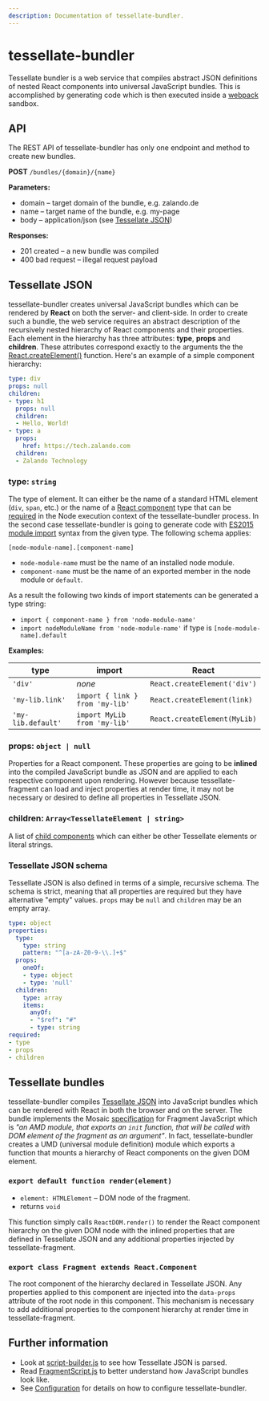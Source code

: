 ```yaml
---
description: Documentation of tessellate-bundler.
---
```


# tessellate-bundler

Tessellate bundler is a web service that compiles abstract JSON definitions of nested React components into universal JavaScript bundles. This is accomplished by generating code which is then executed inside a [webpack](https://webpack.js.org) sandbox.

## API

The REST API of tessellate-bundler has only one endpoint and method to create new bundles.

**POST** `/bundles/{domain}/{name}`

**Parameters:**

* domain – target domain of the bundle, e.g. zalando.de
* name – target name of the bundle, e.g. my-page
* body – application/json (see [Tessellate JSON](#tessellate-json))

**Responses:**

* 201 created – a new bundle was compiled
* 400 bad request – illegal request payload

## Tessellate JSON

tessellate-bundler creates universal JavaScript bundles which can be rendered by **React** on both the server- and client-side. In order to create such a bundle, the web service requires an abstract description of the recursively nested hierarchy of React components and their properties. Each element in the hierarchy has three attributes: **type**, **props** and **children**. These attributes correspond exactly to the arguments the the [React.createElement()](https://facebook.github.io/react/docs/react-api.html#createelement) function. Here's an example of a simple component hierarchy:

```yaml
type: div
props: null
children:
- type: h1
  props: null
  children:
  - Hello, World!
- type: a
  props:
    href: https://tech.zalando.com
  children:
  - Zalando Technology
```

### type: `string`

The type of element. It can either be the name of a standard HTML element (`div`, `span`, etc.) or the name of a [React component](https://facebook.github.io/react/docs/components-and-props.html) type that can be [required](https://nodejs.org/api/globals.html#globals_require) in the Node execution context of the tessellate-bundler process. In the second case tessellate-bundler is going to generate code with [ES2015 module import](https://developer.mozilla.org/en-US/docs/Web/JavaScript/Reference/Statements/import) syntax from the given type. The following schema applies:

`[node-module-name].[component-name]`

* `node-module-name` must be the name of an installed node module.
* `component-name` must be the name of an exported member in the node module or `default`.

As a result the following two kinds of import statements can be generated a type string:

* `import { component-name } from 'node-module-name'`
* `import nodeModuleName from 'node-module-name'` if type is `[node-module-name].default`

**Examples:**

| type               | import                          | React                        |
|--------------------|---------------------------------|------------------------------|
| `'div'`            | *none*                          | `React.createElement('div')` |
| `'my-lib.link'`    | `import { link } from 'my-lib'` | `React.createElement(link)`  |
| `'my-lib.default'` | `import MyLib from 'my-lib'`    | `React.createElement(MyLib)` |

### props: `object | null`

Properties for a React component. These properties are going to be **inlined** into the compiled JavaScript bundle as JSON and are applied to each respective component upon rendering. However because tessellate-fragment can load and inject properties at render time, it may not be necessary or desired to define all properties in Tessellate JSON.

### children: `Array<TessellateElement | string>`

A list of [child components](https://facebook.github.io/react/docs/jsx-in-depth.html#children-in-jsx) which can either be other Tessellate elements or literal strings.

### Tessellate JSON schema

Tessellate JSON is also defined in terms of a simple, recursive schema. The schema is strict, meaning that all properties are required but they have alternative "empty" values. `props` may be `null` and `children` may be an empty array.

```yaml
type: object
properties:
  type:
    type: string
    pattern: "^[a-zA-Z0-9-\\.]+$"
  props:
    oneOf:
    - type: object
    - type: 'null'
  children:
    type: array
    items:
      anyOf:
      - "$ref": "#"
      - type: string
required:
- type
- props
- children
```

## Tessellate bundles

tessellate-bundler compiles [Tessellate JSON](Bundler.md#tessellate-json) into JavaScript bundles which can be rendered with React in both the browser and on the server. The bundle implements the Mosaic [specification](https://github.com/zalando/tailor/blob/master/README.md#fragment-server) for Fragment JavaScript which is *"an AMD module, that exports an `init` function, that will be called with DOM element of the fragment as an argument"*. In fact, tessellate-bundler creates a UMD (universal module definition) module which exports a function that mounts a hierarchy of React components on the given DOM element.

### `export default function render(element)`

* `element: HTMLElement` – DOM node of the fragment.
* returns `void`

This function simply calls `ReactDOM.render()` to render the React component hierarchy on the given DOM node with the inlined properties that are defined in Tessellate JSON and any additional properties injected by tessellate-fragment.

### `export class Fragment extends React.Component`

The root component of the hierarchy declared in Tessellate JSON. Any properties applied to this component are injected into the `data-props` attribute of the root node in this component. This mechanism is necessary to add additional properties to the component hierarchy at render time in tessellate-fragment.

## Further information

* Look at [script-builder.js](https://github.com/zalando-incubator/tessellate/blob/master/packages/tessellate-bundler/src/script-builder/index.js) to see how Tessellate JSON is parsed.
* Read [FragmentScript.js](https://github.com/zalando-incubator/tessellate/blob/master/packages/tessellate-bundler/src/script-builder/FragmentScript.js) to better understand how JavaScript bundles look like.
* See [Configuration](Configuration.md#tessellate-bundler) for details on how to configure tessellate-bundler.

